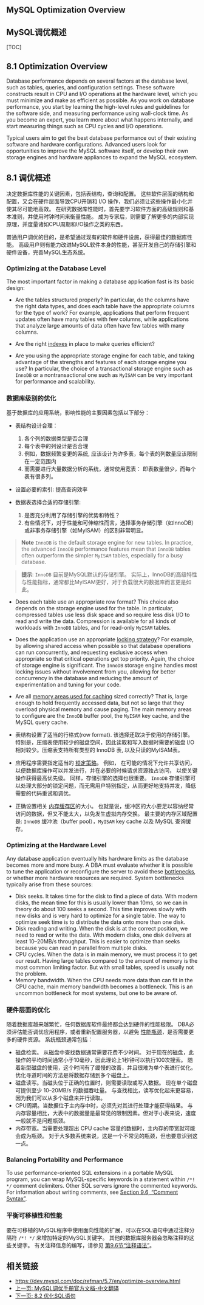 ## MySQL Optimization Overview

## MySQL调优概述

[TOC]

## 8.1 Optimization Overview

Database performance depends on several factors at the database level, such as tables, queries, and configuration settings. These software constructs result in CPU and I/O operations at the hardware level, which you must minimize and make as efficient as possible. As you work on database performance, you start by learning the high-level rules and guidelines for the software side, and measuring performance using wall-clock time. As you become an expert, you learn more about what happens internally, and start measuring things such as CPU cycles and I/O operations.

Typical users aim to get the best database performance out of their existing software and hardware configurations. Advanced users look for opportunities to improve the MySQL software itself, or develop their own storage engines and hardware appliances to expand the MySQL ecosystem.

## 8.1 调优概述

决定数据库性能的关键因素，包括表结构，查询和配置。
这些软件层面的结构和配置，又会在硬件层面导致CPU开销和 I/O 操作，我们必须让这些操作最小化并使其尽可能地高效。
在研究数据库性能时，首先要学习软件方面的高级规则和基本准则，并使用时钟时间来衡量性能。
成为专家后，则需要了解更多的内部实现原理，并度量诸如CPU周期和I/O操作之类的东西。

普通用户调优的目的，是希望通过现有的软件和硬件设施，获得最佳的数据库性能。
高级用户则有能力改进MySQL软件本身的性能，甚至开发自己的存储引擎和硬件设备，完善MySQL生态系统。

### Optimizing at the Database Level

The most important factor in making a database application fast is its basic design:

- Are the tables structured properly? In particular, do the columns have the right data types, and does each table have the appropriate columns for the type of work? For example, applications that perform frequent updates often have many tables with few columns, while applications that analyze large amounts of data often have few tables with many columns.

- Are the right [indexes](https://dev.mysql.com/doc/refman/5.7/en/optimization-indexes.html) in place to make queries efficient?

- Are you using the appropriate storage engine for each table, and taking advantage of the strengths and features of each storage engine you use? In particular, the choice of a transactional storage engine such as `InnoDB` or a nontransactional one such as `MyISAM` can be very important for performance and scalability.

### 数据库级别的优化

基于数据库的应用系统，影响性能的主要因素包括以下部分：

- 表结构设计合理：
  1. 各个列的数据类型是否合理
  2. 每个表中的列设计是否合理
  3. 例如，数据频繁变更的系统, 应该设计为许多表，每个表的列数量应该限制在一定范围内
  4. 而需要进行大量数据分析的系统，通常使用宽表： 即表数量很少，而每个表有很多列。

- 设置必要的索引: 提高查询效率
- 数据表选择合适的存储引擎:
  1. 是否充分利用了存储引擎的优势和特性？
  2. 有些情况下，对于性能和可伸缩性而言，选择事务存储引擎（如InnoDB）或非事务存储引擎（如MyISAM）的区别非常明显。

> **Note**
> `InnoDB` is the default storage engine for new tables. In practice, the advanced `InnoDB` performance features mean that `InnoDB` tables often outperform the simpler `MyISAM` tables, especially for a busy database.

> **提示**:
> `InnoDB` 目前是MySQL默认的存储引擎。 实际上，InnoDB的高级特性与性能指标，通常都比MyISAM更好，对于负载很大的数据库而言更是如此。

- Does each table use an appropriate row format? This choice also depends on the storage engine used for the table. In particular, compressed tables use less disk space and so require less disk I/O to read and write the data. Compression is available for all kinds of workloads with `InnoDB` tables, and for read-only `MyISAM` tables.

- Does the application use an appropriate [locking strategy](https://dev.mysql.com/doc/refman/5.7/en/locking-issues.html)? For example, by allowing shared access when possible so that database operations can run concurrently, and requesting exclusive access when appropriate so that critical operations get top priority. Again, the choice of storage engine is significant. The `InnoDB` storage engine handles most locking issues without involvement from you, allowing for better concurrency in the database and reducing the amount of experimentation and tuning for your code.

- Are all [memory areas used for caching](https://dev.mysql.com/doc/refman/5.7/en/buffering-caching.html) sized correctly? That is, large enough to hold frequently accessed data, but not so large that they overload physical memory and cause paging. The main memory areas to configure are the `InnoDB` buffer pool, the `MyISAM` key cache, and the MySQL query cache.

- 表结构设置了适当的行格式(row format). 该选择还取决于使用的存储引擎。 特别是，压缩表使用较少的磁盘空间，因此读取和写入数据时需要的磁盘 I/O 相对较少。压缩表支持所有类型的 InnoDB 表, 以及只读的MyISAM表。

- 应用程序需要指定适当的 [锁定策略](https://dev.mysql.com/doc/refman/5.7/en/locking-issues.html)。 例如， 在可能的情况下允许共享访问，以便数据库操作可以并发进行，并在必要的时候请求资源独占访问， 以使关键操作获得最高优先级。 同样，存储引擎的选择也很重要。 `InnoDB` 存储引擎可以处理大部分的锁定问题，而无需用户特别指定，从而更好地支持并发，降低需要的代码重试和调优。

- 正确设置相关 [内存缓存区](https://dev.mysql.com/doc/refman/5.7/en/buffering-caching.html)的大小。 也就是说，缓冲区的大小要足以容纳经常访问的数据，但又不能太大，以免发生虚拟内存交换。 最主要的内存区域配置是: `InnoDB` 缓冲池（buffer pool），`MyISAM` key cache 以及 MySQL 查询缓存。

### Optimizing at the Hardware Level

Any database application eventually hits hardware limits as the database becomes more and more busy. A DBA must evaluate whether it is possible to tune the application or reconfigure the server to avoid these [bottlenecks](https://dev.mysql.com/doc/refman/5.7/en/glossary.html#glos_bottleneck), or whether more hardware resources are required. System bottlenecks typically arise from these sources:

- Disk seeks. It takes time for the disk to find a piece of data. With modern disks, the mean time for this is usually lower than 10ms, so we can in theory do about 100 seeks a second. This time improves slowly with new disks and is very hard to optimize for a single table. The way to optimize seek time is to distribute the data onto more than one disk.
- Disk reading and writing. When the disk is at the correct position, we need to read or write the data. With modern disks, one disk delivers at least 10–20MB/s throughput. This is easier to optimize than seeks because you can read in parallel from multiple disks.
- CPU cycles. When the data is in main memory, we must process it to get our result. Having large tables compared to the amount of memory is the most common limiting factor. But with small tables, speed is usually not the problem.
- Memory bandwidth. When the CPU needs more data than can fit in the CPU cache, main memory bandwidth becomes a bottleneck. This is an uncommon bottleneck for most systems, but one to be aware of.

### 硬件层面的优化

随着数据库越来越繁忙，任何数据库软件最终都会达到硬件的性能极限。
DBA必须评估能否调优应用程序，或者重新配置服务器，以避免 [性能瓶颈](https://dev.mysql.com/doc/refman/5.7/en/glossary.html#glos_bottleneck)，是否需要更多的硬件资源。 系统瓶颈通常包括：

- 磁盘检索。 从磁盘中查找数据通常需要花费不少时间。 对于现在的磁盘，此操作的平均时间通常小于10毫秒，因此理论上1秒钟可以执行100次搜索。 随着新型磁盘的使用，这个时间有了缓慢的改善，并且很难为单个表进行优化。 优化寻道时间的方法是将数据存储到多个磁盘上。
- 磁盘读写。当磁头位于正确的位置时，则需要读取或写入数据。 现在单个磁盘可提供至少 10–20MB/s 的数据吞吐量。 与查找相比，读写优化起来更容易，因为我们可以从多个磁盘来并行读取。
- CPU周期。当数据位于主内存中时，必须先对其进行处理才能获得结果。 与内存容量相比，大表中的数据量是最常见的限制因素。但对于小表来说，速度一般就不是问题瓶颈。
- 内存带宽。当需要处理超出 CPU cache 容量的数据时，主内存的带宽就可能会成为瓶颈。 对于大多数系统来说，这是一个不常见的瓶颈，但也要意识到这一点。


### Balancing Portability and Performance

To use performance-oriented SQL extensions in a portable MySQL program, you can wrap MySQL-specific keywords in a statement within `/*! */` comment delimiters. Other SQL servers ignore the commented keywords. For information about writing comments, see [Section 9.6, “Comment Syntax”](https://dev.mysql.com/doc/refman/5.7/en/comments.html).

### 平衡可移植性和性能

要在可移植的MySQL程序中使用面向性能的扩展，可以在SQL语句中通过注释分隔符 `/*! */` 来增加特定的MySQL关键字。
其他的数据库服务器会忽略注释的这些关键字。 有关注释信息的编写，请参见 [第9.6节“注释语法”](https://dev.mysql.com/doc/refman/5.7/en/comments.html)。

## 相关链接

- https://dev.mysql.com/doc/refman/5.7/en/optimize-overview.html
- [上一页: MySQL调优手册官方文档-中文翻译](./README.md)
- [下一页: 8.2 优化SQL语句](./8.2-statement-optimization.md)
